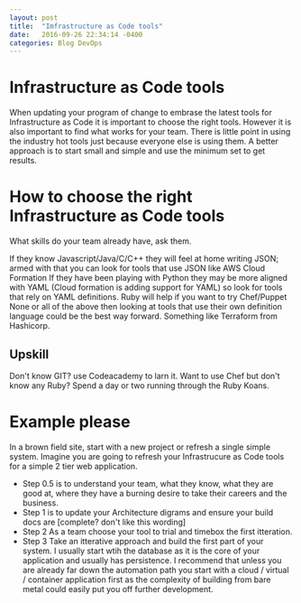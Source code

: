 ```yaml
---
layout: post
title:  "Imfrastructure as Code tools"
date:   2016-09-26 22:34:14 -0400
categories: Blog DevOps
---
```


# Infrastructure as Code tools

When updating your program of change to embrase the latest tools for Infrastructure as Code it is important to choose the right tools. However it is also important to find what works for your team. There is little point in using the industry hot tools just because everyone else is using them. A better approach is to start small and simple and use the minimum set to get results.

# How to choose the right Infrastructure as Code tools

What skills do your team already have, ask them. 

If they know Javascript/Java/C/C++ they will feel at home writing JSON; armed with that you can look for tools that use JSON like AWS Cloud Formation
If they have been playing with Python they may be more aligned with YAML (Cloud formation is adding support for YAML) so look for tools that rely on YAML definitions.
Ruby will help if you want to try Chef/Puppet
None or all of the above then looking at tools that use their own definition language could be the best way forward. Something like Terraform from Hashicorp.

## Upskill

Don't know GIT? use Codeacademy to larn it.
Want to use Chef but don't know any Ruby? Spend a day or two running through the Ruby Koans. 

# Example please

In a brown field site, start with a new project or refresh a single simple system.
Imagine you are going to refresh your Infrastrucure as Code tools for a simple 2 tier web application. 

* Step 0.5 is to understand your team, what they know, what they are good at, where they have a burning desire to take their careers and the business.
* Step 1 is to update your Architecture digrams and ensure your build docs are [complete? don't like this wording]
* Step 2 As a team choose your tool to trial and timebox the first itteration.
* Step 3 Take an itterative approach and build the first part of your system. I usually start wtih the database as it is the core of your application and usually has persistence. I recommend that unless you are already far down the automation path you start with a cloud / virtual / container application first as the complexity of building from bare metal could easily put you off further development.

